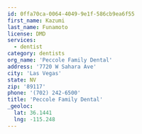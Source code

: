 ```yaml
---
id: 0ffa70ca-0064-4049-9e1f-586cb9ea6f55
first_name: Kazumi
last_name: Funamoto
license: DMD
services:
  - dentist
category: dentists
org_name: 'Peccole Family Dental'
address: '7720 W Sahara Ave'
city: 'Las Vegas'
state: NV
zip: '89117'
phone: '(702) 242-6500'
title: 'Peccole Family Dental'
_geoloc:
  lat: 36.1441
  lng: -115.248
---
```


